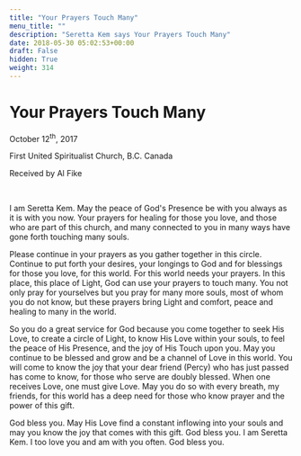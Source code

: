 ```yaml
---
title: "Your Prayers Touch Many"
menu_title: ""
description: "Seretta Kem says Your Prayers Touch Many"
date: 2018-05-30 05:02:53+00:00
draft: False
hidden: True
weight: 314
---
```

# Your Prayers Touch Many

October 12<sup>th</sup>, 2017

First United Spiritualist Church, B.C. Canada

Received by Al Fike

 

I am Seretta Kem. May the peace of God's Presence be with you always as it is with you now. Your prayers for healing for those you love, and those who are part of this church, and many connected to you in many ways have gone forth touching many souls.  

Please continue in your prayers as you gather together in this circle. Continue to put forth your desires, your longings to God and for blessings for those you love, for this world. For this world needs your prayers. In this place, this place of Light, God can use your prayers to touch many. You not only pray for yourselves but you pray for many more souls, most of whom you do not know, but these prayers bring Light and comfort, peace and healing to many in the world. 

So you do a great service for God because you come together to seek His Love, to create a circle of Light, to know His Love within your souls, to feel the peace of His Presence, and the joy of His Touch upon you. May you continue to be blessed and grow and be a channel of Love in this world. You will come to know the joy that your dear friend (Percy) who has just passed has come to know, for those who serve are doubly blessed. When one receives Love, one must give Love. May you do so with every breath, my friends, for this world has a deep need for those who know prayer and the power of this gift.

God bless you. May His Love find a constant inflowing into your souls and may you know the joy that comes with this gift. God bless you. I am Seretta Kem. I too love you and am with you often. God bless you. 



